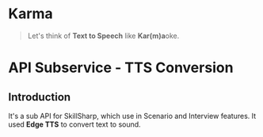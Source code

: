 # Karma

> Let's think of **Text to Speech** like **Kar(m)a**oke.

# API Subservice - TTS Conversion

## Introduction

It's a sub API for SkillSharp, which use in Scenario and Interview features. It used 
**Edge TTS** to convert text to sound.